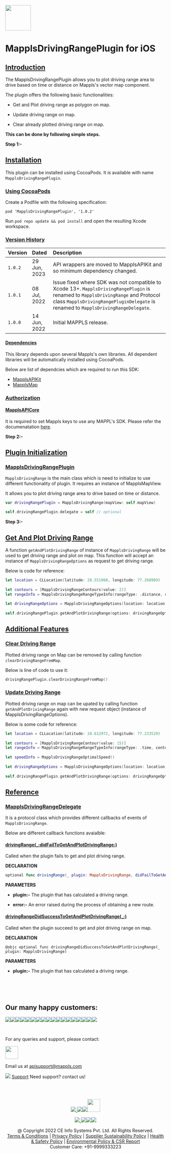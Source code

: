 [<img src="https://about.mappls.com/images/mappls-b-logo.svg" height="80"/> </p>](https://www.mapmyindia.com/api)

# MapplsDrivingRangePlugin for iOS

## [Introduction](#Introduction)

The MapplsDrivingRangePlugin allows you to plot driving range area to drive based on time or distance on Mappls's vector map component.

The plugin offers the following basic functionalities:

- Get and Plot driving range as polygon on map.

- Update driving range on map.

- Clear already plotted driving range on map.

**This can be done by following simple steps.**

**Step 1:-**
## [Installation](#Installation)

This plugin can be installed using CocoaPods. It is available with name `MapplsDrivingRangePlugin`.

### [Using CocoaPods](#Using-CocoaPods)

Create a Podfile with the following specification:

```cocoapods
pod 'MapplsDrivingRangePlugin', '1.0.2'
```

Run `pod repo update && pod install` and open the resulting Xcode workspace.

### [Version History](#Version-History)

| Version | Dated         | Description |
|:--------|:--------------|:------------|
| `1.0.2` | 29 Jun, 2023 | API wrappers are moved to MapplsAPIKit and so minimum dependency changed. |
| `1.0.1` | 08 Jul, 2022 | Issue fixed where SDK was not compatible to Xcode 13+. `MapplsDrivingRangePlugin` is renamed to `MapplsDrivingRange` and Protocol class `MapplsDrivingRangePluginDelegate` is renamed to `MapplsDrivingRangeDelegate`. |
| `1.0.0` | 14 Jun, 2022 | Initial MAPPLS release. |

#### [Dependencies](#Dependencies)

This library depends upon several Mappls's own libraries. All dependent libraries will be automatically installed using CocoaPods.

Below are list of dependcies which are required to run this SDK:

- [MapplsAPIKit](MapplsAPIKit.md)
- [MapplsMap](MapplsMap.md)

### [Authorization](#Authorization)

#### [MapplsAPICore](#MapplsAPICore)
It is required to set Mappls keys to use any MAPPL's SDK. Please refer the documenatation [here](MapplsAPICore.md).

**Step 2:-**
## [Plugin Initialization](#Plugin-Initialization)

### [MapplsDrivingRangePlugin](#MapplsDrivingRangePlugin)

`MapplsDrivingRange` is the main class which is need to initialize to use different functionality of plugin. It requires an instance of MapplsMapView.

It allows you to plot driving range area to drive based on time or distance.

```swift
var drivingRangePlugin = MapplsDrivingRange(mapView: self.mapView)

self.drivingRangePlugin.delegate = self // optional
```

**Step 3:-**
## [Get And Plot Driving Range](#Get-And-Plot-Driving-Range)

A function `getAndPlotDrivingRange` of instance of `MapplsDrivingRange` will be used to get driving range and plot on map. This function will accept an instance of `MapplsDrivingRangeOptions` as request to get driving range.

Below is code for reference:

```swift
let location = CLLocation(latitude: 28.551060, longitude: 77.268989)
        
let contours = [MapplsDrivingRangeContours(value: 2)]
let rangeInfo = MapplsDrivingRangeRangeTypeInfo(rangeType: .distance, contours: contours)
        
let drivingRangeOptions = MapplsDrivingRangeOptions(location: location, rangeTypeInfo: rangeInfo)
        
self.drivingRangePlugin.getAndPlotDrivingRange(options: drivingRangeOptions)
```

## [Additional Features](#Additional-Features)

### [Clear Driving Range](#Clear-Driving-Range)

Plotted driving range on Map can be removed by calling function `clearDrivingRangeFromMap`.

Below is line of code to use it:

```swift
drivingRangePlugin.clearDrivingRangeFromMap()
```

### [Update Driving Range](#Update-Driving-Range)

Plotted driving range on map can be upated by calling function `getAndPlotDrivingRange` again with new request object (instance of MapplsDrivingRangeOptions).

Below is some code for reference:

```swift
let location = CLLocation(latitude: 28.612972, longitude: 77.233529)
        
let contours = [MapplsDrivingRangeContour(value: 15)]
let rangeInfo = MapplsDrivingRangeRangeTypeInfo(rangeType: .time, contours: contours)
        
let speedInfo = MapplsDrivingRangeOptimalSpeed()
        
let drivingRangeOptions = MapplsDrivingRangeOptions(location: location, rangeTypeInfo: rangeInfo, speedTypeInfo: speedInfo)
        
self.drivingRangePlugin.getAndPlotDrivingRange(options: drivingRangeOptions)
```

## [Reference](#Reference)

### [MapplsDrivingRangeDelegate](#MapplsDrivingRangeDelegate)

It is a protocol class which provides different callbacks of events of `MapplsDrivingRange`.

Below are different callback functions avaialble:

#### [drivingRange(_:didFailToGetAndPlotDrivingRange:)](#drivingRange(_:didFailToGetAndPlotDrivingRange:))

Called when the plugin fails to get and plot driving range.

**DECLARATION**

```swift
optional func drivingRange(_ plugin: MapplsDrivingRange, didFailToGetAndPlotDrivingRange error: Error)
```

**PARAMETERS**

- **plugin:-** The plugin that has calculated a driving range.

- **error:-** An error raised during the process of obtaining a new route.


#### [drivingRangeDidSuccessToGetAndPlotDrivingRange(_:)](#drivingRangeDidSuccessToGetAndPlotDrivingRange(_:))

Called when the plugin succeed to get and plot driving range on map.

**DECLARATION**

```
@objc optional func drivingRangeDidSuccessToGetAndPlotDrivingRange(_ plugin: MapplsDrivingRange)
```

**PARAMETERS**

- **plugin:-** The plugin that has calculated a driving range.

<br><br><br>

## Our many happy customers:

![](https://www.mapmyindia.com/api/img/logos1/PhonePe.png)![](https://www.mapmyindia.com/api/img/logos1/Arya-Omnitalk.png)![](https://www.mapmyindia.com/api/img/logos1/delhivery.png)![](https://www.mapmyindia.com/api/img/logos1/hdfc.png)![](https://www.mapmyindia.com/api/img/logos1/TVS.png)![](https://www.mapmyindia.com/api/img/logos1/Paytm.png)![](https://www.mapmyindia.com/api/img/logos1/FastTrackz.png)![](https://www.mapmyindia.com/api/img/logos1/ICICI-Pru.png)![](https://www.mapmyindia.com/api/img/logos1/LeanBox.png)![](https://www.mapmyindia.com/api/img/logos1/MFS.png)![](https://www.mapmyindia.com/api/img/logos1/TTSL.png)![](https://www.mapmyindia.com/api/img/logos1/Novire.png)![](https://www.mapmyindia.com/api/img/logos1/OLX.png)![](https://www.mapmyindia.com/api/img/logos1/sun-telematics.png)![](https://www.mapmyindia.com/api/img/logos1/Sensel.png)![](https://www.mapmyindia.com/api/img/logos1/TATA-MOTORS.png)![](https://www.mapmyindia.com/api/img/logos1/Wipro.png)![](https://www.mapmyindia.com/api/img/logos1/Xamarin.png)

<br>

For any queries and support, please contact:

[<img src="https://about.mappls.com/images/mappls-b-logo.svg" height="40"/> </p>](https://about.mappls.com/api/)

Email us at [apisupport@mappls.com](mailto:apisupport@mappls.com)

![](https://www.mapmyindia.com/api/img/icons/support.png)
[Support](https://about.mappls.com/contact/)
Need support? contact us!

<br></br>

[<p align="center"> <img src="https://www.mapmyindia.com/api/img/icons/stack-overflow.png"/> ](https://stackoverflow.com/questions/tagged/mappls-api)[![](https://www.mapmyindia.com/api/img/icons/blog.png)](https://about.mappls.com/blog/)[![](https://www.mapmyindia.com/api/img/icons/gethub.png)](https://github.com/mappls-api)[<img src="https://mmi-api-team.s3.ap-south-1.amazonaws.com/API-Team/npm-logo.one-third%5B1%5D.png" height="40"/> </p>](https://www.npmjs.com/org/mapmyindia) 

[<p align="center"> <img src="https://www.mapmyindia.com/june-newsletter/icon4.png"/> ](https://www.facebook.com/Mapplsofficial)[![](https://www.mapmyindia.com/june-newsletter/icon2.png)](https://twitter.com/mappls)[![](https://www.mapmyindia.com/newsletter/2017/aug/llinkedin.png)](https://www.linkedin.com/company/mappls/)[![](https://www.mapmyindia.com/june-newsletter/icon3.png)](https://www.youtube.com/channel/UCAWvWsh-dZLLeUU7_J9HiOA)

<div align="center">@ Copyright 2022 CE Info Systems Pvt. Ltd. All Rights Reserved.</div>

<div align="center"> <a href="https://about.mappls.com/api/terms-&-conditions">Terms & Conditions</a> | <a href="https://www.mappls.com/about/privacy-policy">Privacy Policy</a> | <a href="https://www.mappls.com/pdf/mappls-sustainability-policy-healt-labour-rules-supplir-sustainability.pdf">Supplier Sustainability Policy</a> | <a href="https://www.mappls.com/pdf/Health-Safety-Management.pdf">Health & Safety Policy</a> | <a href="https://www.mappls.com/pdf/Environment-Sustainability-Policy-CSR-Report.pdf">Environmental Policy & CSR Report</a>

<div align="center">Customer Care: +91-9999333223</div>
